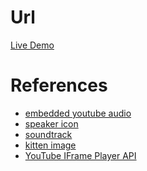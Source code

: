 
Url
===
[Live Demo](https://cdn.rawgit.com/KamilSzot/365_programs/master/2017-01-02/)

References
==========

  * [embedded youtube audio](https://www.labnol.org/internet/youtube-audio-player/26740/)
  * [speaker icon](https://www.iconfinder.com/icons/103167/audio_music_sound_speaker_volume_icon#size=128)
  * [soundtrack](https://www.youtube.com/watch?v=hDlif8Km4S4)
  * [kitten image](http://doggykittyeverywhere.com/post/155247274112/httpdoggykittyeverywheretumblrcom)
  * [YouTube IFrame Player API](https://developers.google.com/youtube/iframe_api_reference?hl=pl#loadVideoById)

